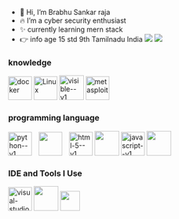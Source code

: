 - 👋 Hi, I’m Brabhu Sankar raja
- 🔥 I’m a cyber security enthusiast
- ✨ currently learning mern stack 
- 👉 info age 15 std 9th Tamilnadu India    [<img src="https://img.shields.io/badge/Instagram-E4405F?style=for-the-badge&logo=instagram&logoColor=white" />](https://www.instagram.com/error._.doc) [<img src="https://img.shields.io/badge/YouTube-FF0000?style=for-the-badge&logo=youtube&logoColor=white" />](https://youtube.com/@allinallbsraja)
### knowledge

<img width="48" height="48" src="https://img.icons8.com/color/48/docker.png" alt="docker"/> <img width="48" height="48" src="https://img.icons8.com/external-those-icons-flat-those-icons/48/external-Linux-logos-and-brands-those-icons-flat-those-icons.png" alt="Linux"/> <img width="50" height="50" src="https://img.icons8.com/ios/50/228BE6/visible--v1.png" alt="visible--v1"/> <img width="48" height="48" src="https://img.icons8.com/color/48/metasploit.png" alt="metasploit"/>

### programming language 
  <img width="48" height="48" src="https://img.icons8.com/color/48/python--v1.png" alt="python--v1" style="margin-right: 10px;">  <img width="48" height="48" src="https://img.icons8.com/color/48/bash.png" style="margin-right: 10px;"> <img width="48" height="48" src="https://img.icons8.com/color/48/html-5--v1.png" alt="html-5--v1"/> <img height="50" width="50" src="https://img.icons8.com/color/48/000000/css3.png" /> <img width="48" height="48" src="https://img.icons8.com/color/48/javascript--v1.png" alt="javascript--v1"/> <img height="50" width="50" src="https://img.icons8.com/color/48/000000/nodejs.png"/>
### IDE and Tools I Use
<img width="48" height="48" src="https://img.icons8.com/color/48/visual-studio-code-2019.png" alt="visual-studio-code-2019"/> <img height="50" width="50" src="https://img.icons8.com/color/50/000000/git.png"/> <img width="40" height="40" src="https://img.icons8.com/external-tal-revivo-color-tal-revivo/24/external-vim-a-highly-configurable-text-editor-for-efficiently-creating-and-changing-any-kind-of-text-logo-color-tal-revivo.png"/>